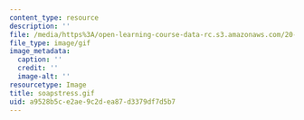 ```yaml
---
content_type: resource
description: ''
file: /media/https%3A/open-learning-course-data-rc.s3.amazonaws.com/20-020-introduction-to-biological-engineering-design-spring-2009/a9528b5ce2ae9c2dea87d3379df7d5b7_soapstress.gif
file_type: image/gif
image_metadata:
  caption: ''
  credit: ''
  image-alt: ''
resourcetype: Image
title: soapstress.gif
uid: a9528b5c-e2ae-9c2d-ea87-d3379df7d5b7
---
```

